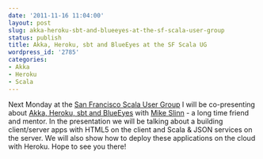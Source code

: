 ```yaml
---
date: '2011-11-16 11:04:00'
layout: post
slug: akka-heroku-sbt-and-blueeyes-at-the-sf-scala-user-group
status: publish
title: Akka, Heroku, sbt and BlueEyes at the SF Scala UG
wordpress_id: '2785'
categories:
- Akka
- Heroku
- Scala
---
```


Next Monday at the [San Francisco Scala User Group](http://www.meetup.com/SF-Scala/) I will be co-presenting about [Akka, Heroku, sbt and BlueEyes](http://www.meetup.com/SF-Scala/events/39108572/) with [Mike Slinn](http://micronauticsresearch.com/) - a long time friend and mentor.  In the presentation we will be talking about a building client/server apps with HTML5 on the client and Scala & JSON services on the server.  We will also show how to deploy these applications on the cloud with Heroku.  Hope to see you there!
